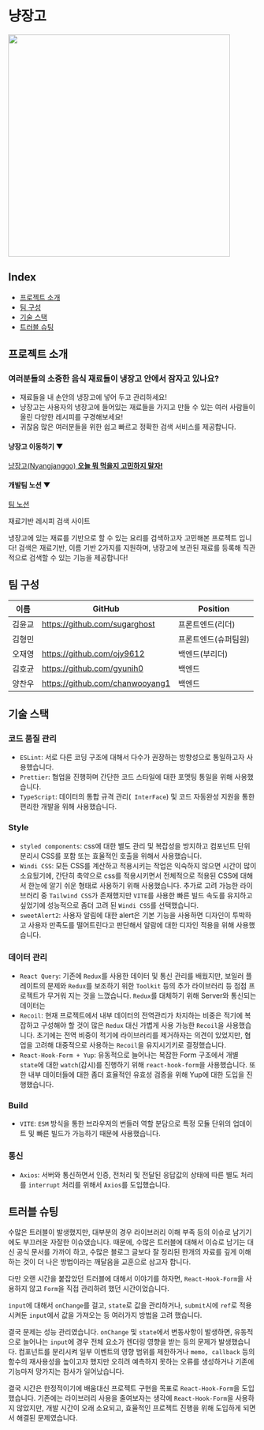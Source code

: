 # 냥장고

<img src='https://user-images.githubusercontent.com/25821827/182103235-806974b9-abbe-47a5-bdee-496000df1232.png' width=450/>

## Index
  - [프로젝트 소개](#프로젝트-소개)
  - [팀 구성](#팀-구성)
  - [기술 스택](#기술-스택)
  - [트러블 슈팅](#트러블-슈팅)


## 프로젝트 소개

### 여러분들의 소중한 음식 재료들이 냉장고 안에서 잠자고 있나요?

- 재료들을 내 손안의 냉장고에 넣어 두고 관리하세요!
- 냥장고는 사용자의 냉장고에 들어있는 재료들을 가지고 만들 수 있는 여러 사람들이 올린 다양한 레시피를 구경해보세요!
- 귀찮음 많은 여러분들을 위한 쉽고 빠르고 정확한 검색 서비스를 제공합니다.

#### 냥장고 이동하기 ▼
[냥장고(Nyangjanggo) **오늘 뭐 먹을지 고민하지 말자!**](https://nyangjanggo.com/)<br>
#### 개발팀 노션 ▼
[팀 노션](https://www.notion.so/054c350dee7b4ad7b55c4ef878625193)


재료기반 레시피 검색 사이트



냉장고에 있는 재료를 기반으로 할 수 있는 요리를 검색하고자 고민해본 프로젝트 입니다!
검색은 재료기반, 이름 기반 2가지를 지원하며,
냉장고에 보관된 재료를 등록해 직관적으로 검색할 수 있는 기능을 제공합니다!


## 팀 구성


| 이름     | GitHub                             | Position  |
| -------- | ---------------------------------- | --------- |
| 김윤교   | https://github.com/sugarghost          | 프론트엔드(리더) |
| 김형민   |       							 | 프론트엔드(슈퍼팀원) |
| 오재영   | https://github.com/ojy9612          | 백엔드(부리더)     |
| 김호균   | https://github.com/gyunih0 		| 백엔드     |
| 양찬우   | https://github.com/chanwooyang1        | 백엔드     |


## 기술 스택

### 코드 품질 관리
 - `ESLint`: 서로 다른 코딩 구조에 대해서 다수가 권장하는 방향성으로 통일하고자 사용했습니다.
 - `Prettier`: 협업을 진행하며 간단한 코드 스타일에 대한 포멧팅 통일을 위해 사용했습니다.
 - `TypeScript`: 데이터의 통합 규격 관리(` InterFace`) 및 코드 자동완성 지원을 통한 편리한 개발을 위해 사용했습니다.

### Style
 - `styled components`: css에 대한 별도 관리 및 복잡성을 방지하고 컴포넌트 단위 분리시 CSS를 포함 또는 효율적인 호출을 위해서 사용했습니다.
 - `Windi CSS`: 모든 CSS를 계산하고 적용시키는 작업은 익숙하지 않으면 시간이 많이 소요됬기에, 간단히 축약으로 css를 적용시키면서 전체적으로 적용된 CSS에 대해서 한눈에 알기 쉬운 형태로 사용하기 위해 사용했습니다.
   추가로 고려 가능한 라이브러리 중 `Tailwind CSS`가 존재했지만 `VITE`를 사용한 빠른 빌드 속도를 유지하고 싶었기에 성능적으로 좀더 고려 된 `Windi CSS`를 선택했습니다.
 - `sweetAlert2`: 사용자 알림에 대한 alert은 기본 기능을 사용하면 디자인이 투박하고 사용자 만족도를 떨어트린다고 판단해서 알람에 대한 디자인 적용을 위해 사용했습니다.

### 데이터 관리
 - `React Query`: 기존에 `Redux`를 사용한 데이터 및 통신 관리를 배웠지만, 보일러 플레이트의 문제와 `Redux`를 보조하기 위한 `Toolkit` 등의 추가 라이브러리 등 점점 프로젝트가 무거워 지는 것을 느꼈습니다. `Redux`를 대체하기 위해 Server와 통신되는 데이터는 
 - `Recoil`: 현재 프로젝트에서 내부 데이터의 전역관리가 차지하는 비중은 적기에 복잡하고 구성해야 할 것이 많은 `Redux` 대신 가볍게 사용 가능한 `Recoil`을 사용했습니다.
   초기에는 전역 비중이 적기에 라이브러리를 제거하자는 의견이 있었지만, 협업을 고려해 대중적으로 사용하는 `Recoil`을 유지시기키로 결정했습니다.
 - `React-Hook-Form + Yup`: 유동적으로 늘어나는 복잡한 Form 구조에서 개별 `state`에 대한 `watch`(감시)를 진행하기 위해 `react-hook-form`을 사용했습니다.
   또한 내부 데이터들에 대한 좀더 효율적인 유효성 검증을 위해 Yup에 대한 도입을 진행했습니다.

### Build
 - `VITE`: `ESM` 방식을 통한 브라우저의 번들러 역할 분담으로 특정 모듈 단위의 업데이트 및 빠른 빌드가 가능하기 때문에 사용했습니다.

### 통신
 - `Axios`: 서버와 통신하면서 인증, 전처리 및 전달된 응답값의 상태에 따른 별도 처리를 `interrupt` 처리를 위해서 `Axios`를 도입했습니다.

## 트러블 슈팅
수많은 트러블이 발생했지만,
대부분의 경우 라이브러리 이해 부족 등의 이슈로 남기기에도 부끄러운 자잘한 이슈였습니다.
때문에, 수많은 트러블에 대해서 이슈로 남기는 대신 공식 문서를 가까이 하고, 수많은 블로그 글보다 잘 정리된 한개의 자료를 깊게 이해하는 것이 더 나은 방법이라는 깨달음을 교훈으로 삼고자 합니다.

다만 오랜 시간을 붙잡았던 트러블에 대해서 이야기를 하자면,
`React-Hook-Form`을 사용하지 않고 `Form`을 직접 관리하려 했던 시간이었습니다.

`input`에 대해서 `onChange`를 걸고, `state`로 값을 관리하거나, `submit`시에 `ref`로 적용 시켜둔 `input`에서 값을 가져오는 등 여러가지 방법을 고려 했습니다.

결국 문제는 성능 관리였습니다.
`onChange` 및 `state`에서 변동사항이 발생하면, 유동적으로 늘어나는 `input`에 경우 전체 요소가 렌더링 영향을 받는 등의 문제가 발생했습니다.
컴포넌트를 분리시켜 일부 이벤트의 영향 범위를 제한하거나 `memo, callback` 등의 함수의 재사용성을 높이고자 했지만 오히려 예측하지 못하는 오류를 생성하거나 기존에 기능마저 망가지는 참사가 일어났습니다.

결국 시간은 한정적이기에 배움대신 프로젝트 구현을 목표로 `React-Hook-Form`을 도입했습니다.
기존에는 라이브러리 사용을 줄여보자는 생각에 `React-Hook-Form`을 사용하지 않았지만, 개발 시간이 오래 소요되고, 효율적인 프로젝트 진행을 위해 도입하게 되면서 해결된 문제였습니다.

